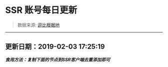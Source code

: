 # SSR 账号每日更新 
> 数据来源: [逗比根据地](https://doub.io/sszhfx/) 
----------------------------------------------
## 更新日期：2019-02-03 17:25:19 
***食用方法：复制下面的节点到SSR客户端去重添加即可***

 